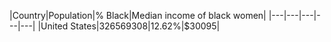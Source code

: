 |Country|Population|% Black|Median income of black women|
|---|---|---|---|---|
|United States|326569308|12.62%|$30095|
